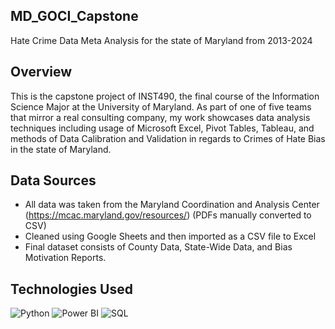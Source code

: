 ## MD_GOCI_Capstone
Hate Crime Data Meta Analysis for the state of Maryland from 2013-2024

## Overview
This is the capstone project of INST490, the final course of the Information Science Major at the University of Maryland. As part of one of five teams that mirror a real consulting company, my work showcases data analysis techniques including usage of Microsoft Excel, Pivot Tables, Tableau, and methods of Data Calibration and Validation in regards to Crimes of Hate Bias in the state of Maryland.

## Data Sources
- All data was taken from the Maryland Coordination and Analysis Center (https://mcac.maryland.gov/resources/) (PDFs manually converted to CSV)
- Cleaned using Google Sheets and then imported as a CSV file to Excel
- Final dataset consists of County Data, State-Wide Data, and Bias Motivation Reports.

## Technologies Used
![Python](https://img.shields.io/badge/Python-3.9-blue)
![Power BI](https://img.shields.io/badge/Power%20BI-DAX-yellow)
![SQL](https://img.shields.io/badge/SQL-PostgreSQL-blue)

